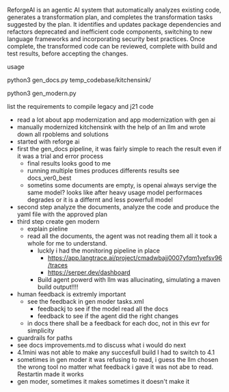 ReforgeAI is an agentic AI system that automatically analyzes existing code, 
generates a transformation plan, and completes the transformation tasks suggested by the plan. 
It identifies and updates package dependencies and refactors deprecated and inefficient code components, 
switching to new language frameworks and incorporating security best practices. 
Once complete, the transformed code can be reviewed, complete with build and test results, 
before accepting the changes.

usage 

python3 gen_docs.py temp_codebase/kitchensink/

python3 gen_modern.py 



list the requirements to compile legacy and j21 code


- read a lot about app modernization and app modernization with gen ai
- manually modernized kitchensink with the help of an llm and wrote down all rpoblems and solutions
- started with reforge ai
- first the gen_docs pipeline, it was fairly simple to reach the result even if it was a trial and error process
    - final results looks good to me
    - running multiple times produces differents results see docs_ver0_best
    - sometins some documents are empty, is openai always servige the same model? looks like after heavy usage model performaces degrades or it is a differnt and less powerfull model
- second step analyze the documents, analyze the code and produce the yaml file with the approved plan
- third step create gen modern
  - explain pieline
  - read all the documents, the agent was not reading them all it took a whole for me to understand.
    - luckly i had the monitoring pipeline in place 
      - https://app.langtrace.ai/project/cmadwbajj0007yfqm1yefsv96/traces
      - https://serper.dev/dashboard
    - Build agent powerd with llm was allucinating, simulating a maven build output!!!!
- human feedback is extremly important
  - see the feedback in gen moder tasks.xml
    - feedbackj to see if the model read all the docs
    - feedback to see if the agent did the right changes
  - in docs there shall be a feedback for each doc, not in this evr for simplicity
- guardrails for paths 
- see docs improvements.md to discuss what i would do next 
- 4.1mini was not able to make any succesfull build I had to switch to 4.1
- sometimes in gen moder it was refusing to read, i guess the llm chosen the wrong tool
  no matter what feedback i gave it was not abe to read. Restartin made it works
- gen moder, sometimes it makes sometimes it doesn't make it 